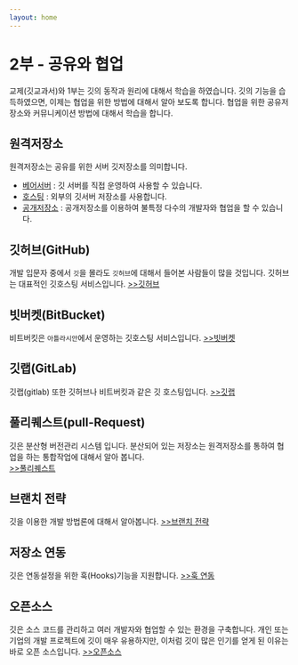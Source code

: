 ```yaml
---
layout: home
---
```

# 2부 - 공유와 협업
교제(깃교과서)와 1부는 깃의 동작과 원리에 대해서 학습을 하였습니다. 
깃의 기능을 습득하였으면, 이제는 협업을 위한 방법에 대해서 알아 보도록 합니다. 
협업을 위한 공유저장소와 커뮤니케이션 방법에 대해서 학습을 합니다. 

## 원격저장소
원격저장소는 공유를 위한 서버 깃저장소를 의미합니다.
* [베어서버](hosting/bare) : 깃 서버를 직접 운영하여 사용할 수 있습니다. 
* [호스팅](hosting) : 외부의 깃서버 저장소를 사용합니다.
* [공개저장소](hosting/repo) : 공개저장소를 이용하여 불특정 다수의 개발자와 협업을 할 수 있습니다.

## 깃허브(GitHub)
개발 입문자 중에서 `깃`을 몰라도 `깃허브`에 대해서 들어본 사람들이 많을 것입니다. 깃허브는 대표적인 깃호스팅 서비스입니다. [>>깃허브](github)

## 빗버켓(BitBucket)
비트버킷은 `아틀라시안`에서 운영하는 깃호스팅 서비스입니다. [>>빗버켓](bitbucket)

## 깃랩(GitLab)
깃랩(gitlab) 또한 깃허브나 비트버킷과 같은 깃 호스팅입니다. [>>깃랩](gitlab)

## 풀리퀘스트(pull-Request)
깃은 분산형 버전관리 시스템 입니다. 분산되어 있는 저장소는 원격저장소를 통하여 협업을 하는 통합작업에 대해서 알아 봅니다.  
[>>풀리퀘스트](fullrequest)

## 브랜치 전략
깃을 이용한 개발 방법론에 대해서 알아봅니다. [>>브랜치 전략](gitflow)

## 저장소 연동
깃은 연동설정을 위한 훅(Hooks)기능을 지원합니다. [>>훅 연동](hook)

## 오픈소스
깃은 소스 코드를 관리하고 여러 개발자와 협업할 수 있는 환경을 구축합니다. 개인 또는 기업의 개발 프로젝트에 깃이 매우 유용하지만, 이처럼 깃이 많은 인기를 얻게 된 이유는 바로 오픈 소스입니다. [>>오픈소스](opensource)

